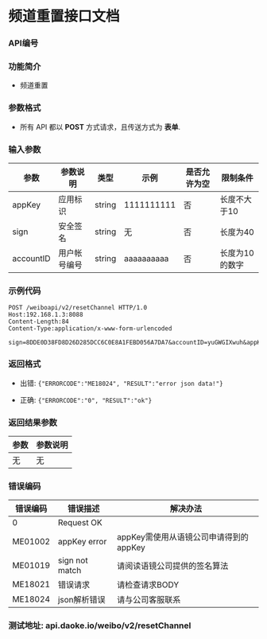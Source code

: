 
频道重置接口文档
========================

### API编号

### 功能简介
* 频道重置


### 参数格式
* 所有 API 都以 **POST** 方式请求，且传送方式为 **表单**.

### 输入参数

 参数             |参数说明         |  类型       |   示例         |是否允许为空|  限制条件
------------------|-----------------|-------------|----------------|------------|---------------
 appKey           | 应用标识        | string      |  1111111111    |否          | 长度不大于10
 sign             | 安全签名        | string      |  无            |否          | 长度为40
 accountID        | 用户帐号编号    | string      |  aaaaaaaaaa    |否          | 长度为10的数字
 

### 示例代码

    POST /weiboapi/v2/resetChannel HTTP/1.0
    Host:192.168.1.3:8088
    Content-Length:84
    Content-Type:application/x-www-form-urlencoded

    sign=8DDE0D38FD8D26D285DCC6C0E8A1FEBD056A7DA7&accountID=yuGWGIXwuh&appKey=1111111111


### 返回格式

* 出错: `{"ERRORCODE":"ME18024", "RESULT":"error json data!"}`

* 正确: `{"ERRORCODE":"0", "RESULT":"ok"}`


### 返回结果参数

参数                | 参数说明
--------------------|--------------------------------------
无                  | 无


### 错误编码

错误编码    | 错误描述                  | 解决办法
------------|---------------------------|------------------
0           | Request OK                |
ME01002     | appKey error              | appKey需使用从语镜公司申请得到的appKey
ME01019     | sign not match            | 请阅读语镜公司提供的签名算法
ME18021     | 错误请求                  | 请检查请求BODY
ME18024     | json解析错误              | 请与公司客服联系


### 测试地址: api.daoke.io/weibo/v2/resetChannel

